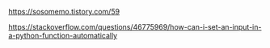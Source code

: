 https://sosomemo.tistory.com/59

https://stackoverflow.com/questions/46775969/how-can-i-set-an-input-in-a-python-function-automatically